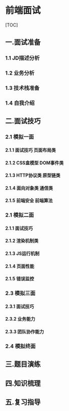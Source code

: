 # 前端面试

[TOC]



## 一.面试准备

### 1.1 JD描述分析

### 1.2 业务分析

### 1.3 技术栈准备

### 1.4 自我介绍



## 二.面试技巧

### 2.1 模拟一面

#### 2.1.1 面试技巧 页面布局类

#### 2.1.2 CSS盒模型 DOM事件类

#### 2.1.3 HTTP协议类 原型链类

#### 2.1.4 面向对象类 通信类

#### 2.1.5 前端安全 前端算法

### 2.1 模拟二面

#### 2.1.1  面试技巧

#### 2.1.2 渲染机制类

#### 2.1.3 JS运行机制

#### 2.1.4 页面性能

#### 2.1.5 错误监控

### 2.3 模拟三面

#### 2.3.1 面试技巧

#### 2.3.2 业务能力

#### 2.3.3 团队协作能力

### 2.4 模拟终面



## 三.题目演练

## 四.知识梳理

## 五.复习指导